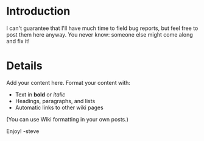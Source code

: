 # Introduction #

I can't guarantee that I'll have much time to field bug reports, but feel free to post them here anyway.  You never know:  someone else might come along and fix it!


# Details #

Add your content here.  Format your content with:
  * Text in **bold** or _italic_
  * Headings, paragraphs, and lists
  * Automatic links to other wiki pages

(You can use Wiki formatting in your own posts.)

Enjoy!  -steve